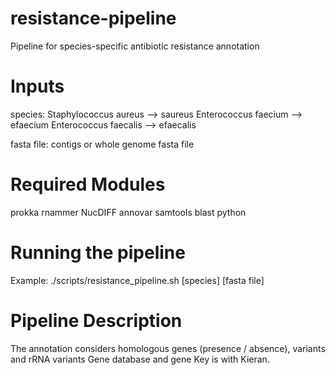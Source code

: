 # resistance-pipeline
Pipeline for species-specific antibiotic resistance annotation

# Inputs
species:
  Staphylococcus aureus --> saureus
  Enterococcus faecium  --> efaecium
  Enterococcus faecalis --> efaecalis
  
fasta file:
  contigs or whole genome fasta file
  
# Required Modules
prokka
rnammer
NucDIFF
annovar
samtools
blast
python

# Running the pipeline
Example: ./scripts/resistance_pipeline.sh [species] [fasta file]

# Pipeline Description
The annotation considers homologous genes (presence / absence), variants and rRNA variants
Gene database and gene Key is with Kieran.

